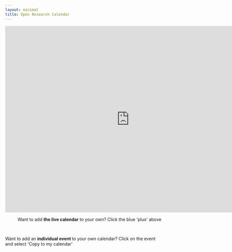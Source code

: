 ```yaml
---
layout: minimal
title: Open Research Calendar
---
```

<p style="text-align: center;"><iframe style="border-width: 0;" src="https://calendar.google.com/calendar/embed?height=600&amp;wkst=2&amp;bgcolor=%23ffffff&amp;ctz=Europe%2FLondon&amp;src=b3BlbnJlc2VhcmNoY2FsZW5kYXJAZ21haWwuY29t&amp;color=%23F4511E&amp;showTitle=1&amp;title=Open%20Research%20Calendar&amp;showPrint=0&amp;showCalendars=0&amp;hl=en_GB" width="800" height="600" frameborder="0" scrolling="no"></iframe></p>
<p style="text-align: right;">Want to add <strong>the live calendar</strong> to your own? Click the blue 'plus' above</p>
<p style="text-align: right;">&nbsp;</p>
<p style="text-align: left;">Want to add an <strong>individual event&nbsp;</strong>to your own calendar? Click on the event and select 'Copy to my calendar'</p>
